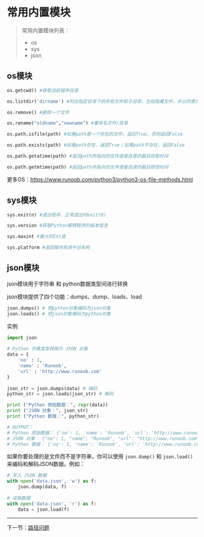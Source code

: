 # 常用内置模块

> 常用内置模块列表：   
> - os
> - sys
> - json

## os模块

```py
os.getcwd() #获取当前程序目录

os.listdir('dirname') #列出指定目录下的所有文件和子目录，包括隐藏文件，并以列表方式打印

os.remove() #删除一个文件

os.rename("oldname","newname") #重命名文件/目录

os.path.isfile(path) #如果path是一个存在的文件，返回True，否则返回False

os.path.exists(path) #如果path存在，返回True；如果path不存在，返回False

os.path.getatime(path) #返回path所指向的文件或者目录的最后存取时间

os.path.getmtime(path) #返回path所指向的文件或者目录的最后修改时间
```

更多OS：https://www.runoob.com/python3/python3-os-file-methods.html

## sys模块

```py
sys.exit(n) #退出程序，正常退出时exit(0)

sys.version #获取Python解释程序的版本信息

sys.maxint #最大的Int值

sys.platform #返回操作系统平台名称
```

## json模块

json模块用于字符串 和 python数据类型间进行转换

json模块提供了四个功能：dumps、dump、loads、load

```py
json.dumps() # 把python对象编码为json对象
json.loads() # 把json对象解码为python对象
```

实例

```py
import json
 
# Python 字典类型转换为 JSON 对象
data = {
    'no' : 1,
    'name' : 'Runoob',
    'url' : 'http://www.runoob.com'
}
 
json_str = json.dumps(data) # 编码
python_str = json.loads(json_str) # 解码

print ("Python 原始数据：", repr(data))
print ("JSON 对象：", json_str)
print ("Python 数据：", python_str)

# OUTPUT：
# Python 原始数据： {'no': 1, 'name': 'Runoob', 'url': 'http://www.runoob.com'}
# JSON 对象： {"no": 1, "name": "Runoob", "url": "http://www.runoob.com"}
# Python 数据： {'no': 1, 'name': 'Runoob', 'url': 'http://www.runoob.com'}
```

如果你要处理的是文件而不是字符串，你可以使用 `json.dump()` 和 `json.load()` 来编码和解码JSON数据。例如：

```py
# 写入 JSON 数据
with open('data.json', 'w') as f:
    json.dump(data, f)
 
# 读取数据
with open('data.json', 'r') as f:
    data = json.load(f)
```

---

下一节：[路径问题](./路径问题.md)